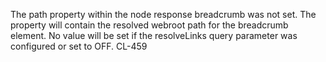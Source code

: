 The path property within the node response breadcrumb was not set. The property will contain the resolved webroot path for the breadcrumb element. No value will be set if the resolveLinks query parameter was configured or set to OFF. CL-459
